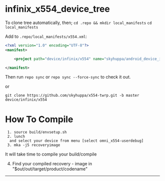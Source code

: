 # infinix_x554_device_tree

To clone tree automatically, then;
 `cd .repo && mkdir local_manifests`
 `cd local_manifests`

Add to `.repo/local_manifests/x554.xml`:

```xml
<?xml version="1.0" encoding="UTF-8"?>
<manifest>

	<project path="device/infinix/x554" name="skyhuppa/android_device_infimix_x554" remote="github" revision="master" />

</manifest>
```

Then run `repo sync` or  `repo sync --force-sync`  to check it out.

or

`git clone https://github.com/skyhuppa/x554-twrp.git -b master  device/infinix/x554`


# How To Compile

```
 1. source build/envsetup.sh
 2. lunch
  and select your device from menu [select omni_x554-userdebug]
 3. mka -j5 recoveryimage
```
It will take time to compile your build/compile

 4. Find your compiled recovery - image in "$out/out/target/product/codename"


---------------
